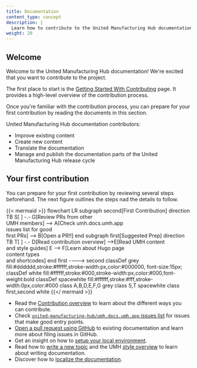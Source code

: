 ```yaml
---
title: Documentation
content_type: concept
description: |
  Learn how to contribute to the United Manufacturing Hub documentation.
weight: 20
---
```


<!-- overview -->

## Welcome

Welcome to the United Manufacturing Hub documentation! We're excited that you want
to contribute to the project.

The first place to start is the [Getting Started With Contributing](/docs/development/contribute/getting-started/)
page. It provides a high-level overview of the contribution process.

Once you're familiar with the contribution process, you can prepare for your
first contribution by reading the documents in this section.

United Manufacturing Hub documentation contributors:

- Improve existing content
- Create new content
- Translate the documentation
- Manage and publish the documentation parts of the United Manufacturing Hub release cycle

## Your first contribution

You can prepare for your first contribution by reviewing several steps beforehand.
The next figure outlines the steps nad the details to follow.

{{< mermaid >}}
flowchart LR
    subgraph second[First Contribution]
    direction TB
    S[ ] -.-
    G[Review PRs from other<br>UMH members] -->
    A[Check umh.docs.umh.app<br>issues list for good<br>first PRs] --> B[Open a PR!!]
    end
    subgraph first[Suggested Prep]
    direction TB
       T[ ] -.-
       D[Read contribution overview] -->E[Read UMH content<br>and style guides]
       E --> F[Learn about Hugo page<br>content types<br>and shortcodes]
    end
    first ----> second
classDef grey fill:#dddddd,stroke:#ffffff,stroke-width:px,color:#000000, font-size:15px;
classDef white fill:#ffffff,stroke:#000,stroke-width:px,color:#000,font-weight:bold
classDef spacewhite fill:#ffffff,stroke:#fff,stroke-width:0px,color:#000
class A,B,D,E,F,G grey
class S,T spacewhite
class first,second white
{{</ mermaid >}}

- Read the [Contribution overview](/docs/development/contribute/new-content/) to
  learn about the different ways you can contribute.
- Check [`united-manufacturing-hub/umh.docs.umh.app` issues list](https://github.com/united-manufacturing-hub/umh.docs.umh.app/issues)
  for issues that make good entry points.
- [Open a pull request using GitHub](/docs/development/contribute/new-content/pull-request/)
  to existing documentation and learn more about filing issues in GitHub.
- Get an insight on how to [setup your local environment](/docs/development/contribute/documentation/setup-environment/).
- Read how to [write a new topic](/docs/development/contribute/documentation/write-new-topic/)
  and the UMH
  [style overview](/docs/development/contribute/documentation/style/)
  to learn about writing documentation.
- Discover how to [localize the documentation](/docs/development/contribute/documentation/localization/).
